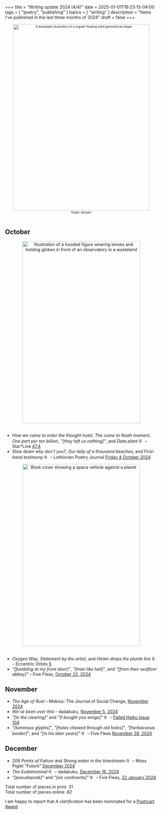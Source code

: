 +++
title = "Writing update 2024 (4/4)"
date = 2025-01-01T16:23:13-04:00
tags = [
  "poetry",
  "publishing"
]
topics = [
  "writing"
]
description = "Items I've published in the last three months of 2024"
draft = false
+++
<div align="center" style="font-size:x-small"><img src="https://milkfish08.s3.amazonaws.com/photo/blog/geometrical_illustration.jpeg" title="Geometrical illustration" alt="A bookplate illustration of a regular floating solid geometrical shape" width=450 height=614 /><br />Public domain</div><br clear="all" />

## October

<div align="center"><img src="https://milkfish08.s3.amazonaws.com/photo/blog/StarLine47.4.png" title="Cover of Star*Line, issue 47.4" alt="Illustration of a hooded figure wearing lenses and holding globes in front of an observatory in a wasteland" width=390 height=600 /></div><br clear="all">

* *How we came to enter the thought hotel*, *The come to Noah moment*, *One part per ten billion*, *"[they left us nothing]"*, and *Data plant* <img src="https://milkfish08.s3.amazonaws.com/photo/blog/award_star_gold_1.png" width=16 height=16 title="gold star" /> – Star*Line [47.4](https://sfpoetry.com/sl/issues/starline47.4.html)
* *Slow down why don't you?*, *Our lady of a thousand beaches*, and *First-hand testimony* <img src="https://milkfish08.s3.amazonaws.com/photo/blog/award_star_gold_1.png" width=16 height=16 title="gold star" /> – Lothlorien Poetry Journal [Friday 4 October 2024](https://lothlorienpoetryjournal.blogspot.com/2024/10/three-poems-by-richard-magahiz.html)
<div align="center"><img src="https://milkfish08.s3.amazonaws.com/photo/blog/71fmSnEVTLL._SL1500_.jpg" title="Eccentric Orbits, volume 5" alt="Book cover showing a space vehicle against a planet" width=388 height=600 /></div><br clear="all">

* *Oxygen Way*, *Statement by the artist*, and *Hiram drops the plumb line* <img src="https://milkfish08.s3.amazonaws.com/photo/blog/award_star_gold_1.png" width=16 height=16 title="gold star" /> – Eccentric Orbits [5](https://www.amazon.ca/gp/product/199839509X)
* *"[fumbling at my front door]"*, *"[train like hell]"*, and *"[from their seafloor abbey]"* – Five Fleas, [October 22, 2024](https://fivefleas.blogspot.com/2024/10/afternoon-of-october-22-2024.html)

## November 

* *The Age of Rust* – Mobius: The Journal of Social Change, [November 2024](https://mobiusmagazine.com/poetry/ageofrus.html)
* *We’ve been over this* – dadakuku, [November 5, 2024](https://dadakuku.com/2024/11/05/weve-been-over-this/)
* *"[in the clearing]"* and *"[I bought you wings]"*  <img src="https://milkfish08.s3.amazonaws.com/photo/blog/award_star_gold_1.png" width=16 height=16 title="gold star" /> – [Failed Haiku Issue 104](https://failedhaiku.com/2024/11/04/issue-104-hot-off-the-press-and-is-kelly-ever-smiling/)
* *"[luminous glyphs]"*, *"[holes chewed through old holes]"*, *"[herbaceous border]"*, and *"[in his later years]"* <img src="https://milkfish08.s3.amazonaws.com/photo/blog/award_star_gold_1.png" width=16 height=16 title="gold star" /> – Five Fleas [November 28, 2024](https://fivefleas.blogspot.com/2024/11/afternoon-of-november-28-2024.html)

## December

* *206 Points of Failure* and *Strong water in the timestream* <img src="https://milkfish08.s3.amazonaws.com/photo/blog/award_star_gold_1.png" width=16 height=16 title="gold star" /> – Moss Piglet "Future" [December 2024](https://www.flipsnack.com/5AF6ABFF8D6/moss-piglet-december-2024/full-view.html)
* *The Eudaimoniad* <img src="https://milkfish08.s3.amazonaws.com/photo/blog/award_star_gold_1.png" width=16 height=16 title="gold star" /> – dadakuku, [December 16, 2024](https://dadakuku.com/2024/12/16/the-eudaimoniad/)
* *"[pseudopods]"* and *"[six continents]"*  <img src="https://milkfish08.s3.amazonaws.com/photo/blog/award_star_gold_1.png" width=16 height=16 title="gold star" /> – Five Fleas, [22 January 2024](https://fivefleas.blogspot.com/2024/12/afternoon-of-december-22-2024.html)

Total number of pieces in print: <em>31</em><br />
Total number of pieces online: <em>82</em><br />

I am happy to report that *A clarification* has been nominated for a [Pushcart Award](http://mobiusmagazine.com/news.html).